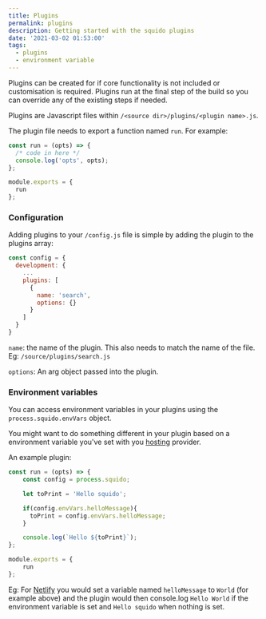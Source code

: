 ```yaml
---
title: Plugins
permalink: plugins
description: Getting started with the squido plugins
date: '2021-03-02 01:53:00'
tags: 
  - plugins
  - environment variable
---
```


Plugins can be created for if core functionality is not included or customisation is required. Plugins run at the final step of the build so you can override any of the existing steps if needed.

Plugins are Javascript files within `/<source dir>/plugins/<plugin name>.js`. 

The plugin file needs to export a function named `run`. For example:

``` javascript
const run = (opts) => {
  /* code in here */
  console.log('opts', opts);
};

module.exports = {
  run
};
```

### Configuration

Adding plugins to your `/config.js` file is simple by adding the plugin to the plugins array:

``` javascript
const config = {
  development: {
    ...
    plugins: [
      {
        name: 'search',
        options: {}
      }
    ]
  }
}
```

`name`: the name of the plugin. This also needs to match the name of the file. Eg: `/source/plugins/search.js`

`options`: An arg object passed into the plugin. 

### Environment variables

You can access environment variables in your plugins using the `process.squido.envVars` object. 

You might want to do something different in your plugin based on a environment variable you've set with you [hosting](/deployment-and-hosting/) provider.

An example plugin:

``` javascript
const run = (opts) => {
    const config = process.squido;

    let toPrint = 'Hello squido';

    if(config.envVars.helloMessage){
      toPrint = config.envVars.helloMessage;
    }

    console.log(`Hello ${toPrint}`);
};

module.exports = {
    run
};
```

Eg: For [Netlify](https://netlify.com) you would set a variable named `helloMessage` to `World` (for example above) and the plugin would then console.log `Hello World` if the environment variable is set and `Hello squido` when nothing is set.